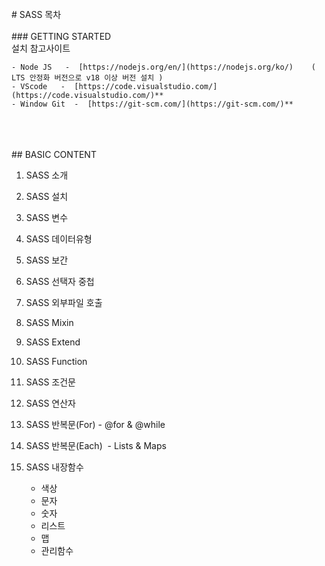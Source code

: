 <br>
# SASS 목차
<br>
<br>
### GETTING STARTED
<br>  
설치 참고사이트   

    - Node JS   -  [https://nodejs.org/en/](https://nodejs.org/ko/)    (  LTS 안정화 버전으로 v18 이상 버전 설치 )
    - VScode   -  [https://code.visualstudio.com/](https://code.visualstudio.com/)** 
    - Window Git  -  [https://git-scm.com/](https://git-scm.com/)**
<br>
<br>
<br>
## BASIC CONTENT

1. SASS 소개
2. SASS 설치
3. SASS 변수
4. SASS 데이터유형
5. SASS 보간
6. SASS 선택자 중첩
7. SASS 외부파일 호출
8. SASS Mixin
9. SASS Extend
10. SASS Function
11. SASS 조건문
12. SASS 연산자
13. SASS 반복문(For) - @for & @while
14. SASS 반복문(Each)  - Lists & Maps
15. SASS 내장함수

    - 색상
    - 문자
    - 숫자
    - 리스트
    - 맵
    - 관리함수
